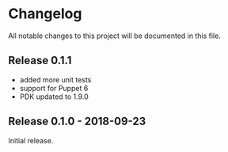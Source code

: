 # Changelog

All notable changes to this project will be documented in this file.

## Release 0.1.1

- added more unit tests
- support for Puppet 6
- PDK updated to 1.9.0

## Release 0.1.0 - 2018-09-23

Initial release.
